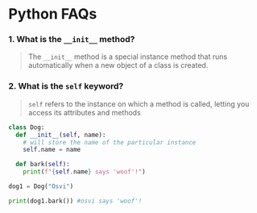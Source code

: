 # Python FAQs

### 1. What is the `__init__` method?
> The `__init__` method is a special instance method that runs automatically when a new object of a class is created.

### 2. What is the `self` keyword?
> `self` refers to the instance on which a method is called, letting you access its attributes and methods
```python
class Dog:
  def __init__(self, name):
    # will store the name of the particular instance
    self.name = name

  def bark(self):
    print(f"{self.name} says 'woof'!")

dog1 = Dog("Osvi")

print(dog1.bark()) #osvi says 'woof'! 
    
